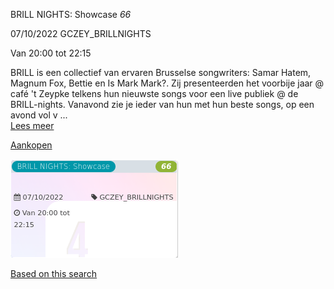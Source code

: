 BRILL NIGHTS: Showcase *66*

  
07/10/2022 GCZEY\_BRILLNIGHTS  

Van 20:00 tot 22:15

  

  

BRILL is een collectief van ervaren Brusselse songwriters: Samar Hatem, Magnum Fox, Bettie en Is Mark Mark?. Zij presenteerden het voorbije jaar @ café 't Zeypke telkens hun nieuwste songs voor een live publiek @ de BRILL-nights. Vanavond zie je ieder van hun met hun beste songs, op een avond vol v ...  
[Lees meer](https://tickets.vgc.be/activity/subscribe/GCZEY_BRILLNIGHTS)

[Aankopen](https://tickets.vgc.be/ticketingActivity/subscribe/GCZEY_BRILLNIGHTS)

![](82605.png)

[Based on this search](https://tickets.vgc.be/activity/index?&vrijeplaatsen=1&Age%5B%5D=4%2C6&entity=276)